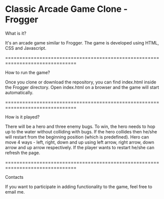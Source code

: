
Classic Arcade Game Clone - Frogger
===============================================================================

What is it?

It's an arcade game similar to Frogger. The game is developed using HTML, CSS and Javascript.

===============================================================================

How to run the game?

Once you clone or download the repository, you can find index.html inside the Frogger directory. Open index.html on a browser and the game will start automatically.

===============================================================================

How is it played?

There will be a hero and three enemy bugs.
To win, the hero needs to hop up to the water without colliding with bugs.
If the hero collides then he/she will restart from the beginning position (which is predefined).
Hero can move 4 ways - left, right, down and up using left arrow, right arrow, down arrow and up arrow respectively.
If the player wants to restart he/she can refresh the page.

===============================================================================

Contacts

If you want to participate in adding functionality to the game, feel free to email me.




